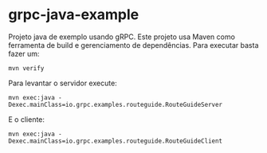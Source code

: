 # grpc-java-example

Projeto java de exemplo usando gRPC. Este projeto usa Maven como ferramenta de build e gerenciamento de dependências. Para executar basta fazer um:

```mvn verify```

Para levantar o servidor execute:

```mvn exec:java -Dexec.mainClass=io.grpc.examples.routeguide.RouteGuideServer```

E o cliente:

```mvn exec:java -Dexec.mainClass=io.grpc.examples.routeguide.RouteGuideClient```
